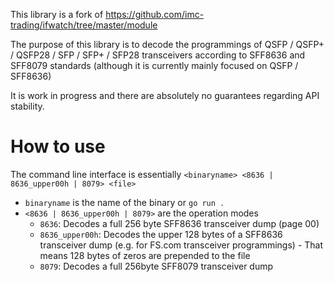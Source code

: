 This library is a fork of https://github.com/imc-trading/ifwatch/tree/master/module

The purpose of this library is to decode the programmings of QSFP / QSFP+ / QSFP28 / SFP / SFP+ / SFP28 transceivers according to SFF8636 and SFF8079 standards (although it is currently mainly focused on QSFP / SFF8636)

It is work in progress and there are absolutely no guarantees regarding API stability.

# How to use
The command line interface is essentially `<binaryname> <8636 | 8636_upper00h | 8079> <file>`

- `binaryname` is the name of the binary or `go run .`
- `<8636 | 8636_upper00h | 8079>` are the operation modes
    - `8636`: Decodes a full 256 byte SFF8636 transceiver dump (page 00)
    - `8636_upper00h`: Decodes the upper 128 bytes of a SFF8636 transceiver dump (e.g. for FS.com transceiver programmings) - That means 128 bytes of zeros are prepended to the file
    - `8079`: Decodes a full 256byte SFF8079 transceiver dump

